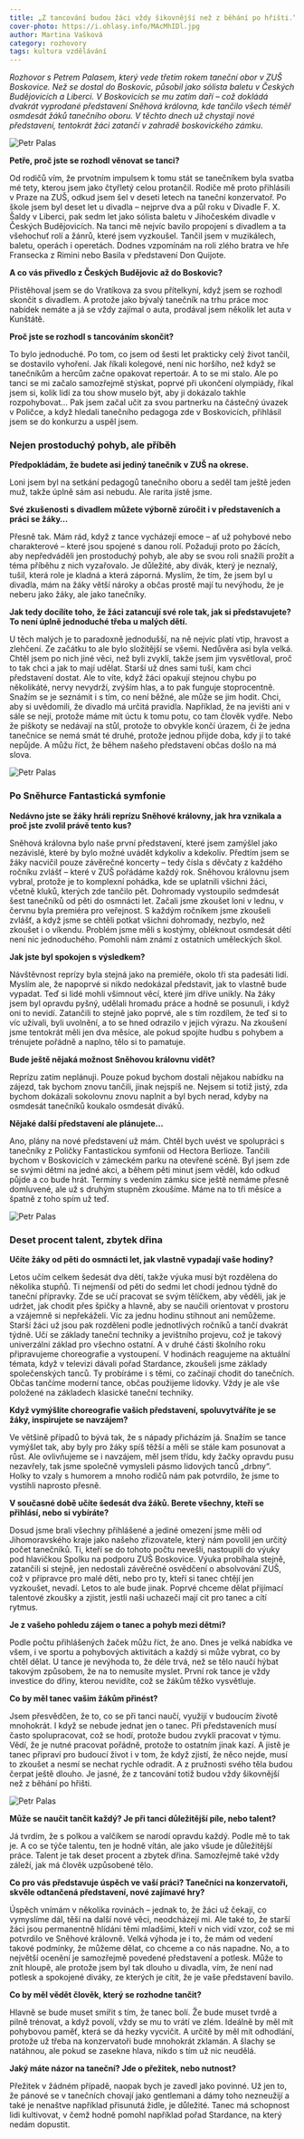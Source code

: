 ```yaml
---
title: „Z tancování budou žáci vždy šikovnější než z běhání po hřišti.“
cover-photo: https://i.ohlasy.info/MAcMhIDl.jpg
author: Martina Vašková
category: rozhovory
tags: kultura vzdělávání
---
```


*Rozhovor s Petrem Palasem, který vede třetím rokem taneční obor v ZUŠ Boskovice. Než se dostal do Boskovic, působil jako sólista baletu v Českých Budějovicích a Liberci. V Boskovicích se mu zatím daří – což dokládá dvakrát vyprodané představení Sněhová královna, kde tančilo všech téměř osmdesát žáků tanečního oboru. V těchto dnech už chystají nové představení, tentokrát žáci zatančí v zahradě boskovického zámku.*

<img src="https://i.ohlasy.info/MAcMhID.jpg" alt="Petr Palas" class="img-responsive img-popup" data-author="Tomáš Znamenáček">

**Petře, proč jste se rozhodl věnovat se tanci?**

Od rodičů vím, že prvotním impulsem k tomu stát se tanečníkem byla svatba mé tety, kterou jsem jako čtyřletý celou protančil. Rodiče mě proto přihlásili v Praze na ZUŠ, odkud jsem šel v deseti letech na taneční konzervatoř. Po škole jsem byl deset let u divadla – nejprve dva a půl roku v Divadle F. X. Šaldy v Liberci, pak sedm let jako sólista baletu v Jihočeském divadle v Českých Budějovicích. Na tanci mě nejvíc bavilo propojení s divadlem a ta všehochuť rolí a žánrů, které jsem vyzkoušel. Tančil jsem v muzikálech, baletu, operách i operetách. Dodnes vzpomínám na roli zlého bratra ve hře Fransecka z Rimini nebo Basila v představení Don Quijote.

**A co vás přivedlo z Českých Budějovic až do Boskovic?**

Přistěhoval jsem se do Vratíkova za svou přítelkyní, když jsem se rozhodl skončit s divadlem. A protože jako bývalý tanečník na trhu práce moc nabídek nemáte a já se vždy zajímal o auta, prodával jsem několik let auta v Kunštátě. 

**Proč jste se rozhodl s tancováním skončit?**

To bylo jednoduché. Po tom, co jsem od šesti let prakticky celý život tančil, se dostavilo vyhoření. Jak říkali kolegové, není nic horšího, než když se tanečníkům a hercům začne opakovat repertoár. A to se mi stalo. Ale po tanci se mi začalo samozřejmě stýskat, poprvé při ukončení olympiády, říkal jsem si, kolik lidí za tou show muselo být, aby ji dokázalo takhle rozpohybovat… Pak jsem začal učit za svou partnerku na částečný úvazek v Poličce, a když hledali tanečního pedagoga zde v Boskovicích, přihlásil jsem se do konkurzu a uspěl jsem.

### Nejen prostoduchý pohyb, ale příběh

**Předpokládám, že budete asi jediný tanečník v ZUŠ na okrese.**

Loni jsem byl na setkání pedagogů tanečního oboru a seděl tam ještě jeden muž, takže úplně sám asi nebudu. Ale rarita jistě jsme. 

**Své zkušenosti s divadlem můžete výborně zúročit i v představeních a práci se žáky…**

Přesně tak. Mám rád, když z tance vycházejí emoce – ať už pohybové nebo charakterové – které jsou spojené s danou rolí. Požaduji proto po žácích, aby nepředváděli jen prostoduchý pohyb, ale aby se svou roli snažili prožít a téma příběhu z nich vyzařovalo. Je důležité, aby divák, který je neznalý, tušil, která role je kladná a která záporná. Myslím, že tím, že jsem byl u divadla, mám na žáky větší nároky a občas prostě mají tu nevýhodu, že je neberu jako žáky, ale jako tanečníky. 

**Jak tedy docílíte toho, že žáci zatancují své role tak, jak si představujete? To není úplně jednoduché třeba u malých dětí.**

U těch malých je to paradoxně jednodušší, na ně nejvíc platí vtip, hravost a zlehčení. Ze začátku to ale bylo složitější se všemi. Nedůvěra asi byla velká. Chtěl jsem po nich jiné věci, než byli zvyklí, takže jsem jim vysvětloval, proč to tak chci a jak to mají udělat. Starší už dnes sami tuší, kam chci představení dostat. Ale to víte, když žáci opakují stejnou chybu po několikáté, nervy nevydrží, zvýším hlas, a to pak funguje stoprocentně. Snažím se je seznámit i s tím, co není běžné, ale může se jim hodit. Chci, aby si uvědomili, že divadlo má určitá pravidla. Například, že na jevišti ani v sále se nejí, protože máme mít úctu k tomu potu, co tam člověk vydře. Nebo že piškoty se nedávají na stůl, protože to obvykle končí úrazem, či že jedna tanečnice se nemá smát té druhé, protože jednou přijde doba, kdy jí to také nepůjde. A můžu říct, že během našeho představení občas došlo na má slova.

<img src="https://i.ohlasy.info/PKQm3jc.jpg" alt="Petr Palas" class="img-responsive img-popup" data-author="Tomáš Znamenáček">

### Po Sněhurce Fantastická symfonie

**Nedávno jste se žáky hráli reprízu Sněhové královny, jak hra vznikala a proč jste zvolil právě tento kus?**

Sněhová královna bylo naše první představení, které jsem zamýšlel jako nezávislé, které by bylo možné uvádět kdykoliv a kdekoliv. Předtím jsem se žáky nacvičil pouze závěrečné koncerty – tedy čísla s děvčaty z každého ročníku zvlášť – které v ZUŠ pořádáme každý rok. Sněhovou královnu jsem vybral, protože je to komplexní pohádka, kde se uplatnili všichni žáci, včetně kluků, kterých zde tančilo pět. Dohromady vystoupilo sedmdesát šest tanečníků od pěti do osmnácti let. Začali jsme zkoušet loni v lednu, v červnu byla premiéra pro veřejnost. S každým ročníkem jsme zkoušeli zvlášť, a když jsme se chtěli potkat všichni dohromady, nezbylo, než zkoušet i o víkendu. Problém jsme měli s kostýmy, obléknout osmdesát dětí není nic jednoduchého. Pomohli nám známí z ostatních uměleckých škol.

**Jak jste byl spokojen s výsledkem?**

Návštěvnost reprízy byla stejná jako na premiéře, okolo tři sta padesáti lidí. Myslím ale, že napoprvé si nikdo nedokázal představit, jak to vlastně bude vypadat. Teď si lidé mohli všimnout věcí, které jim dříve unikly. Na žáky jsem byl opravdu pyšný, udělali hromadu práce a hodně se posunuli, i když oni to nevidí. Zatančili to stejně jako poprvé, ale s tím rozdílem, že teď si to víc užívali, byli uvolnění, a to se hned odrazilo v jejich výrazu. Na zkoušení jsme tentokrát měli jen dva měsíce, ale pokud spojíte hudbu s pohybem a trénujete pořádně a naplno, tělo si to pamatuje.

**Bude ještě nějaká možnost Sněhovou královnu vidět?**

Reprízu zatím neplánuji. Pouze pokud bychom dostali nějakou nabídku na zájezd, tak bychom znovu tančili, jinak nejspíš ne. Nejsem si totiž jistý, zda bychom dokázali sokolovnu znovu naplnit a byl bych nerad, kdyby na osmdesát tanečníků koukalo osmdesát diváků. 

**Nějaké další představení ale plánujete…**

Ano, plány na nové představení už mám. Chtěl bych uvést ve spolupráci s tanečníky z Poličky Fantastickou symfonii od Hectora Berlioze. Tančili bychom v Boskovicích v zámeckém parku na otevřené scéně. Byl jsem zde se svými dětmi na jedné akci, a během pěti minut jsem věděl, kdo odkud půjde a co bude hrát. Termíny s vedením zámku sice ještě nemáme přesně domluvené, ale už s druhým stupněm zkoušíme. Máme na to tři měsíce a špatně z toho spím už teď.

<img src="https://i.ohlasy.info/GEBTLhA.jpg" alt="Petr Palas" class="img-responsive img-popup" data-author="Tomáš Znamenáček">

### Deset procent talent, zbytek dřina

**Učíte žáky od pěti do osmnácti let, jak vlastně vypadají vaše hodiny?**

Letos učím celkem šedesát dva dětí, takže výuka musí být rozdělena do několika stupňů. Ti nejmenší od pěti do sedmi let chodí jednou týdně do taneční přípravky. Zde se učí pracovat se svým tělíčkem, aby věděli, jak je udržet, jak chodit přes špičky a hlavně, aby se naučili orientovat v prostoru a vzájemně si nepřekáželi. Víc za jednu hodinu stihnout ani nemůžeme. Starší žáci už jsou pak rozděleni podle jednotlivých ročníků a tančí dvakrát týdně. Učí se základy taneční techniky a jevištního projevu, což je takový univerzální základ pro všechno ostatní. A v druhé části školního roku připravujeme choreografie a vystoupení. V hodinách reagujeme na aktuální témata, když v televizi dávali pořad Stardance, zkoušeli jsme základy společenských tanců. Ty probíráme i s těmi, co začínají chodit do tanečních. Občas tančíme moderní tance, občas použijeme lidovky. Vždy je ale vše položené na základech klasické taneční techniky.  

**Když vymýšlíte choreografie vašich představení, spoluvytváříte je se žáky, inspirujete se navzájem?**

Ve většině případů to bývá tak, že s nápady přicházím já. Snažím se tance vymýšlet tak, aby byly pro žáky spíš těžší a měli se stále kam posunovat a růst. Ale ovlivňujeme se i navzájem, měl jsem třídu, kdy žačky opravdu pusu nezavřely, tak jsme společně vymysleli pásmo lidových tanců „drbny“. Holky to vzaly s humorem a mnoho rodičů nám pak potvrdilo, že jsme to vystihli naprosto přesně. 

**V současné době učíte šedesát dva žáků. Berete všechny, kteří se přihlásí, nebo si vybíráte?**

Dosud jsme brali všechny přihlášené a jediné omezení jsme měli od Jihomoravského kraje jako našeho zřizovatele, který nám povolil jen určitý počet tanečníků. Ti, kteří se do tohoto počtu nevešli, nastoupili do výuky pod hlavičkou Spolku na podporu ZUŠ Boskovice. Výuka probíhala stejně, zatančili si stejně, jen nedostali závěrečné osvědčení o absolvování ZUŠ, což v přípravce pro malé děti, nebo pro ty, kteří si tanec chtějí jen vyzkoušet, nevadí. Letos to ale bude jinak. Poprvé chceme dělat přijímací talentové zkoušky a zjistit, jestli naši uchazeči mají cit pro tanec a cítí rytmus. 

**Je z vašeho pohledu zájem o tanec a pohyb mezi dětmi?**

Podle počtu přihlášených žaček můžu říct, že ano. Dnes je velká nabídka ve všem, i ve sportu a pohybových aktivitách a každý si může vybrat, co by chtěl dělat. U tance je nevýhoda to, že déle trvá, než se tělo naučí hýbat takovým způsobem, že na to nemusíte myslet. První rok tance je vždy investice do dřiny, kterou nevidíte, což se žákům těžko vysvětluje. 

**Co by měl tanec vašim žákům přinést?**

Jsem přesvědčen, že to, co se při tanci naučí, využijí v budoucím životě mnohokrát. I když se nebude jednat jen o tanec. Při představeních musí často spolupracovat, což se hodí, protože budou zvyklí pracovat v týmu. Vědí, že je nutné pracovat pořádně, protože to ostatním jinak kazí. A jistě je tanec připraví pro budoucí život i v tom, že když zjistí, že něco nejde, musí to zkoušet a nesmí se nechat rychle odradit. A z pružnosti svého těla budou čerpat ještě dlouho. Je jasné, že z tancování totiž budou vždy šikovnější než z běhání po hřišti. 

<img src="https://i.ohlasy.info/wE79n0E.jpg" alt="Petr Palas" class="img-responsive img-popup" data-author="Tomáš Znamenáček">

**Může se naučit tančit každý? Je při tanci důležitější píle, nebo talent?**

Já tvrdím, že s polkou a valčíkem se narodí opravdu každý. Podle mě to tak je. A co se týče talentu, ten je hodně vítán, ale jako všude je důležitější práce. Talent je tak deset procent a zbytek dřina. Samozřejmě také vždy záleží, jak má člověk uzpůsobené tělo. 

**Co pro vás představuje úspěch ve vaší práci? Tanečníci na konzervatoři, skvěle odtančená představení, nové zajímavé hry?**

Úspěch vnímám v několika rovinách – jednak to, že žáci už čekají, co vymyslíme dál, těší na další nové věci, neodcházejí mi. Ale také to, že starší žáci jsou permanentně hlídáni těmi mladšími, kteří v nich vidí vzor, což se mi potvrdilo ve Sněhové královně. Velká výhoda je i to, že mám od vedení takové podmínky, že můžeme dělat, co chceme a co nás napadne. No, a to největší ocenění je samozřejmě povedené představení a potlesk. Může to znít hloupě, ale protože jsem byl tak dlouho u divadla, vím, že není nad potlesk a spokojené diváky, ze kterých je cítit, že je vaše představení bavilo.

**Co by měl vědět člověk, který se rozhodne tančit?**

Hlavně se bude muset smířit s tím, že tanec bolí. Že bude muset tvrdě a pilně trénovat, a když povolí, vždy se mu to vrátí ve zlém. Ideálně by měl mít pohybovou paměť, která se dá hezky vycvičit. A určitě by měl mít odhodlání, protože už třeba na konzervatoři bude mnohokrát zklamán. A šlachy se natáhnou, ale pokud se zasekne hlava, nikdo s tím už nic neudělá.  

**Jaký máte názor na taneční? Jde o přežitek, nebo nutnost?**

Přežitek v žádném případě, naopak bych je zavedl jako povinné. Už jen to, že pánové se v tanečních chovají jako gentlemani a dámy toho nezneužijí a také je nenaštve například přisunutá židle, je důležité. Tanec má schopnost lidi kultivovat, v čemž hodně pomohl například pořad Stardance, na který nedám dopustit.
